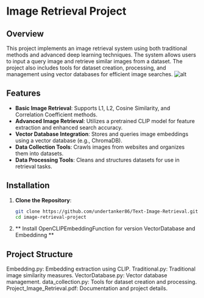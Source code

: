 # Image Retrieval Project

## Overview

This project implements an image retrieval system using both traditional methods and advanced deep learning techniques. The system allows users to input a query image and retrieve similar images from a dataset. The project also includes tools for dataset creation, processing, and management using vector databases for efficient image searches.
![alt](https://drive.google.com/file/d/17nVueUnoU3teddWiFlEKEAiusaJw_fNz/view?usp=drive_link)

## Features

- **Basic Image Retrieval**: Supports L1, L2, Cosine Similarity, and Correlation Coefficient methods.
- **Advanced Image Retrieval**: Utilizes a pretrained CLIP model for feature extraction and enhanced search accuracy.
- **Vector Database Integration**: Stores and queries image embeddings using a vector database (e.g., ChromaDB).
- **Data Collection Tools**: Crawls images from websites and organizes them into datasets.
- **Data Processing Tools**: Cleans and structures datasets for use in retrieval tasks.

## Installation

1. **Clone the Repository**:

   ```bash
   git clone https://github.com/undertanker86/Text-Image-Retrieval.git
   cd image-retrieval-project
2. ** Install OpenCLIPEmbeddingFunction for version VectorDatabase and Embeddinng **

## Project Structure

Embedding.py: Embedding extraction using CLIP.
Traditional.py: Traditional image similarity measures.
VectorDatabase.py: Vector database management.
data_collection.py: Tools for dataset creation and processing.
Project_Image_Retrieval.pdf: Documentation and project details.
